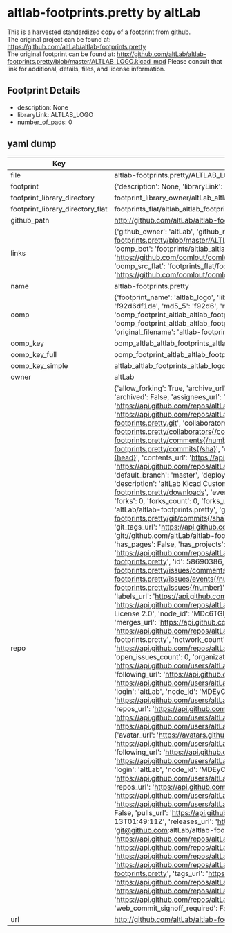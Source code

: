 # altlab-footprints.pretty by altLab  
This is a harvested standardized copy of a footprint from github.  
The original project can be found at:  
https://github.com/altLab/altlab-footprints.pretty  
The original footprint can be found at:
http://github.com/altLab/altlab-footprints.pretty/blob/master/ALTLAB_LOGO.kicad_mod
Please consult that link for additional, details, files, and license information.  
## Footprint Details
* description: None  
* libraryLink: ALTLAB_LOGO  
* number_of_pads: 0  
## yaml dump  
| Key | Value |  
| --- | --- |  
| file | altlab-footprints.pretty/ALTLAB_LOGO.kicad_mod |  
| footprint | {'description': None, 'libraryLink': 'ALTLAB_LOGO', 'number_of_pads': 0} |  
| footprint_library_directory | footprint_library_owner/altLab_altlab-footprints.pretty |  
| footprint_library_directory_flat | footprints_flat/altlab_altlab_footprints_altlab_logo/working |  
| github_path | http://github.com/altLab/altlab-footprints.pretty/blob/master/ALTLAB_LOGO.kicad_mod |  
| links | {'github_owner': 'altLab', 'github_repo_name': 'altlab-footprints.pretty', 'github_src': 'http://github.com/altLab/altlab-footprints.pretty/blob/master/ALTLAB_LOGO.kicad_mod', 'github_src_repo': 'https://github.com/altLab/altlab-footprints.pretty', 'oomp_bot': 'footprints/altlab_altlab_footprints_altlab_logo/working', 'oomp_bot_github': 'https://github.com/oomlout/oomlout_oomp_footprint_bot/tree/main/footprints/altlab_altlab_footprints_altlab_logo/working', 'oomp_src_flat': 'footprints_flat/footprints_flat/altlab_altlab_footprints_altlab_logo/working', 'oomp_src_flat_github': 'https://github.com/oomlout/oomlout_oomp_footprint_src/tree/main/footprints_flat/altlab_altlab_footprints_altlab_logo/working'} |  
| name | altlab-footprints.pretty |  
| oomp | {'footprint_name': 'altlab_logo', 'library_name': 'altlab_footprints', 'md5': 'f92d6df1de03c122093c21e650ccdda1', 'md5_10': 'f92d6df1de', 'md5_5': 'f92d6', 'md5_6': 'f92d6d', 'oomp_key': 'oomp_altlab_altlab_footprints_altlab_logo', 'oomp_key_extra': 'oomp_footprint_altlab_altlab_footprints_altlab_logo', 'oomp_key_full': 'oomp_footprint_altlab_altlab_footprints_altlab_logo_f92d6d', 'oomp_key_simple': 'altlab_altlab_footprints_altlab_logo', 'original_filename': 'altlab-footprints.pretty/ALTLAB_LOGO.kicad_mod', 'owner_name': 'altlab'} |  
| oomp_key | oomp_altlab_altlab_footprints_altlab_logo |  
| oomp_key_full | oomp_footprint_altlab_altlab_footprints_altlab_logo |  
| oomp_key_simple | altlab_altlab_footprints_altlab_logo |  
| owner | altLab |  
| repo | {'allow_forking': True, 'archive_url': 'https://api.github.com/repos/altLab/altlab-footprints.pretty/{archive_format}{/ref}', 'archived': False, 'assignees_url': 'https://api.github.com/repos/altLab/altlab-footprints.pretty/assignees{/user}', 'blobs_url': 'https://api.github.com/repos/altLab/altlab-footprints.pretty/git/blobs{/sha}', 'branches_url': 'https://api.github.com/repos/altLab/altlab-footprints.pretty/branches{/branch}', 'clone_url': 'https://github.com/altLab/altlab-footprints.pretty.git', 'collaborators_url': 'https://api.github.com/repos/altLab/altlab-footprints.pretty/collaborators{/collaborator}', 'comments_url': 'https://api.github.com/repos/altLab/altlab-footprints.pretty/comments{/number}', 'commits_url': 'https://api.github.com/repos/altLab/altlab-footprints.pretty/commits{/sha}', 'compare_url': 'https://api.github.com/repos/altLab/altlab-footprints.pretty/compare/{base}...{head}', 'contents_url': 'https://api.github.com/repos/altLab/altlab-footprints.pretty/contents/{+path}', 'contributors_url': 'https://api.github.com/repos/altLab/altlab-footprints.pretty/contributors', 'created_at': '2016-05-13T01:48:27Z', 'default_branch': 'master', 'deployments_url': 'https://api.github.com/repos/altLab/altlab-footprints.pretty/deployments', 'description': 'altLab Kicad Custom Footprints', 'disabled': False, 'downloads_url': 'https://api.github.com/repos/altLab/altlab-footprints.pretty/downloads', 'events_url': 'https://api.github.com/repos/altLab/altlab-footprints.pretty/events', 'fork': False, 'forks': 0, 'forks_count': 0, 'forks_url': 'https://api.github.com/repos/altLab/altlab-footprints.pretty/forks', 'full_name': 'altLab/altlab-footprints.pretty', 'git_commits_url': 'https://api.github.com/repos/altLab/altlab-footprints.pretty/git/commits{/sha}', 'git_refs_url': 'https://api.github.com/repos/altLab/altlab-footprints.pretty/git/refs{/sha}', 'git_tags_url': 'https://api.github.com/repos/altLab/altlab-footprints.pretty/git/tags{/sha}', 'git_url': 'git://github.com/altLab/altlab-footprints.pretty.git', 'has_discussions': False, 'has_downloads': True, 'has_issues': True, 'has_pages': False, 'has_projects': True, 'has_wiki': True, 'homepage': None, 'hooks_url': 'https://api.github.com/repos/altLab/altlab-footprints.pretty/hooks', 'html_url': 'https://github.com/altLab/altlab-footprints.pretty', 'id': 58690386, 'is_template': False, 'issue_comment_url': 'https://api.github.com/repos/altLab/altlab-footprints.pretty/issues/comments{/number}', 'issue_events_url': 'https://api.github.com/repos/altLab/altlab-footprints.pretty/issues/events{/number}', 'issues_url': 'https://api.github.com/repos/altLab/altlab-footprints.pretty/issues{/number}', 'keys_url': 'https://api.github.com/repos/altLab/altlab-footprints.pretty/keys{/key_id}', 'labels_url': 'https://api.github.com/repos/altLab/altlab-footprints.pretty/labels{/name}', 'language': None, 'languages_url': 'https://api.github.com/repos/altLab/altlab-footprints.pretty/languages', 'license': {'key': 'apache-2.0', 'name': 'Apache License 2.0', 'node_id': 'MDc6TGljZW5zZTI=', 'spdx_id': 'Apache-2.0', 'url': 'https://api.github.com/licenses/apache-2.0'}, 'merges_url': 'https://api.github.com/repos/altLab/altlab-footprints.pretty/merges', 'milestones_url': 'https://api.github.com/repos/altLab/altlab-footprints.pretty/milestones{/number}', 'mirror_url': None, 'name': 'altlab-footprints.pretty', 'network_count': 0, 'node_id': 'MDEwOlJlcG9zaXRvcnk1ODY5MDM4Ng==', 'notifications_url': 'https://api.github.com/repos/altLab/altlab-footprints.pretty/notifications{?since,all,participating}', 'open_issues': 0, 'open_issues_count': 0, 'organization': {'avatar_url': 'https://avatars.githubusercontent.com/u/5864781?v=4', 'events_url': 'https://api.github.com/users/altLab/events{/privacy}', 'followers_url': 'https://api.github.com/users/altLab/followers', 'following_url': 'https://api.github.com/users/altLab/following{/other_user}', 'gists_url': 'https://api.github.com/users/altLab/gists{/gist_id}', 'gravatar_id': '', 'html_url': 'https://github.com/altLab', 'id': 5864781, 'login': 'altLab', 'node_id': 'MDEyOk9yZ2FuaXphdGlvbjU4NjQ3ODE=', 'organizations_url': 'https://api.github.com/users/altLab/orgs', 'received_events_url': 'https://api.github.com/users/altLab/received_events', 'repos_url': 'https://api.github.com/users/altLab/repos', 'site_admin': False, 'starred_url': 'https://api.github.com/users/altLab/starred{/owner}{/repo}', 'subscriptions_url': 'https://api.github.com/users/altLab/subscriptions', 'type': 'Organization', 'url': 'https://api.github.com/users/altLab'}, 'owner': {'avatar_url': 'https://avatars.githubusercontent.com/u/5864781?v=4', 'events_url': 'https://api.github.com/users/altLab/events{/privacy}', 'followers_url': 'https://api.github.com/users/altLab/followers', 'following_url': 'https://api.github.com/users/altLab/following{/other_user}', 'gists_url': 'https://api.github.com/users/altLab/gists{/gist_id}', 'gravatar_id': '', 'html_url': 'https://github.com/altLab', 'id': 5864781, 'login': 'altLab', 'node_id': 'MDEyOk9yZ2FuaXphdGlvbjU4NjQ3ODE=', 'organizations_url': 'https://api.github.com/users/altLab/orgs', 'received_events_url': 'https://api.github.com/users/altLab/received_events', 'repos_url': 'https://api.github.com/users/altLab/repos', 'site_admin': False, 'starred_url': 'https://api.github.com/users/altLab/starred{/owner}{/repo}', 'subscriptions_url': 'https://api.github.com/users/altLab/subscriptions', 'type': 'Organization', 'url': 'https://api.github.com/users/altLab'}, 'private': False, 'pulls_url': 'https://api.github.com/repos/altLab/altlab-footprints.pretty/pulls{/number}', 'pushed_at': '2016-05-13T01:49:11Z', 'releases_url': 'https://api.github.com/repos/altLab/altlab-footprints.pretty/releases{/id}', 'size': 11, 'ssh_url': 'git@github.com:altLab/altlab-footprints.pretty.git', 'stargazers_count': 0, 'stargazers_url': 'https://api.github.com/repos/altLab/altlab-footprints.pretty/stargazers', 'statuses_url': 'https://api.github.com/repos/altLab/altlab-footprints.pretty/statuses/{sha}', 'subscribers_count': 3, 'subscribers_url': 'https://api.github.com/repos/altLab/altlab-footprints.pretty/subscribers', 'subscription_url': 'https://api.github.com/repos/altLab/altlab-footprints.pretty/subscription', 'svn_url': 'https://github.com/altLab/altlab-footprints.pretty', 'tags_url': 'https://api.github.com/repos/altLab/altlab-footprints.pretty/tags', 'teams_url': 'https://api.github.com/repos/altLab/altlab-footprints.pretty/teams', 'temp_clone_token': None, 'topics': [], 'trees_url': 'https://api.github.com/repos/altLab/altlab-footprints.pretty/git/trees{/sha}', 'updated_at': '2016-05-13T01:48:27Z', 'url': 'https://api.github.com/repos/altLab/altlab-footprints.pretty', 'visibility': 'public', 'watchers': 0, 'watchers_count': 0, 'web_commit_signoff_required': False} |  
| url | http://github.com/altLab/altlab-footprints.pretty |  

